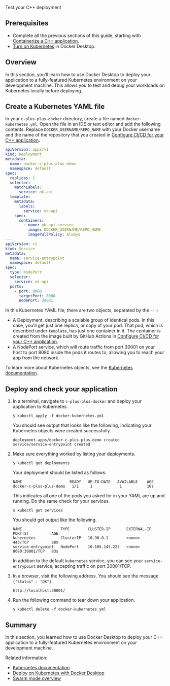 Test your C++ deployment


## Prerequisites

- Complete all the previous sections of this guide, starting with [Containerize a C++ application](containerize.md).
- [Turn on Kubernetes](/manuals/desktop/features/kubernetes.md#install-and-turn-on-kubernetes) in Docker Desktop.

## Overview

In this section, you'll learn how to use Docker Desktop to deploy your application to a fully-featured Kubernetes environment on your development machine. This allows you to test and debug your workloads on Kubernetes locally before deploying.

## Create a Kubernetes YAML file

In your `c-plus-plus-docker` directory, create a file named
`docker-kubernetes.yml`. Open the file in an IDE or text editor and add
the following contents. Replace `DOCKER_USERNAME/REPO_NAME` with your Docker
username and the name of the repository that you created in [Configure CI/CD for
your C++ application](configure-ci-cd.md).

```yaml
apiVersion: apps/v1
kind: Deployment
metadata:
  name: docker-c-plus-plus-demo
  namespace: default
spec:
  replicas: 1
  selector:
    matchLabels:
      service: ok-api
  template:
    metadata:
      labels:
        service: ok-api
    spec:
      containers:
        - name: ok-api-service
          image: DOCKER_USERNAME/REPO_NAME
          imagePullPolicy: Always
---
apiVersion: v1
kind: Service
metadata:
  name: service-entrypoint
  namespace: default
spec:
  type: NodePort
  selector:
    service: ok-api
  ports:
    - port: 8080
      targetPort: 8080
      nodePort: 30001
```

In this Kubernetes YAML file, there are two objects, separated by the `---`:

- A Deployment, describing a scalable group of identical pods. In this case,
  you'll get just one replica, or copy of your pod. That pod, which is
  described under `template`, has just one container in it. The
  container is created from the image built by GitHub Actions in [Configure CI/CD for
  your C++ application](configure-ci-cd.md).
- A NodePort service, which will route traffic from port 30001 on your host to
  port 8080 inside the pods it routes to, allowing you to reach your app
  from the network.

To learn more about Kubernetes objects, see the [Kubernetes documentation](https://kubernetes.io/docs/home/).

## Deploy and check your application

1. In a terminal, navigate to `c-plus-plus-docker` and deploy your application to
   Kubernetes.

   ```console
   $ kubectl apply -f docker-kubernetes.yml
   ```

   You should see output that looks like the following, indicating your Kubernetes objects were created successfully.

   ```text
   deployment.apps/docker-c-plus-plus-demo created
   service/service-entrypoint created
   ```

2. Make sure everything worked by listing your deployments.

   ```console
   $ kubectl get deployments
   ```

   Your deployment should be listed as follows:

   ```shell
   NAME                     READY   UP-TO-DATE   AVAILABLE    AGE
   docker-c-plus-plus-demo   1/1     1            1           10s
   ```

   This indicates all one of the pods you asked for in your YAML are up and running. Do the same check for your services.

   ```console
   $ kubectl get services
   ```

   You should get output like the following.

   ```shell
   NAME                 TYPE        CLUSTER-IP       EXTERNAL-IP   PORT(S)          AGE
   kubernetes           ClusterIP   10.96.0.1        <none>        443/TCP          88m
   service-entrypoint   NodePort    10.105.145.223   <none>        8080:30001/TCP   83s
   ```

   In addition to the default `kubernetes` service, you can see your `service-entrypoint` service, accepting traffic on port 30001/TCP.

3. In a browser, visit the following address. You should see the message `{"Status" : "OK"}`.

   ```console
   http://localhost:30001/
   ```

4. Run the following command to tear down your application.

   ```console
   $ kubectl delete -f docker-kubernetes.yml
   ```

## Summary

In this section, you learned how to use Docker Desktop to deploy your C++ application to a fully-featured Kubernetes environment on your development machine.

Related information:

- [Kubernetes documentation](https://kubernetes.io/docs/home/)
- [Deploy on Kubernetes with Docker Desktop](/manuals/desktop/features/kubernetes.md)
- [Swarm mode overview](/manuals/engine/swarm/_index.md)
